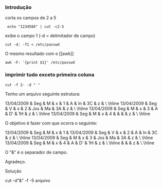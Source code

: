 ### Introdução
corta os campos de 2 a 5

     echo "1234566" | cut -c2-5

exibe o campo 1  (-d = delimitador de campo)

    cut -d: -f1 < /etc/passwd

O mesmo resultado com o [[awk]]

    awk -F: '{print $1}' /etc/passwd

### imprimir tudo exceto primeira coluna

    cut -f 2- -d " "


Tenho um arquivo seguinte estrutura:

13/04/2009 & Seg & M & x & 1 & A & In & 3C & z & \\ \hline
13/04/2009 & Seg & V & x & 2 & Jxs & Ma & 3A & z & \\ \hline
13/04/2009 & Seg & M & x & 3 & A & D\' & 1H & z & \\ \hline
13/04/2009 & Seg & M & x & 4 & & & & z & \\ \hline

O objetivo é fazer com que ocorra o seguinte:

13/04/2009 & Seg & M & x & 1 &
13/04/2009 & Seg & V & x & 2 & A & In & 3C & z & \\ \hline
13/04/2009 & Seg & M & x & 3 & Jxs & Ma & 3A & z & \\ \hline
13/04/2009 & Seg & M & x & 4 & A & D\' & 1H & z & \\ \hline
& & & z & \\ \hline

O "&" é o separador de campo.

Agradeço.

Solução

cut -d"&" -f -5 arquivo

